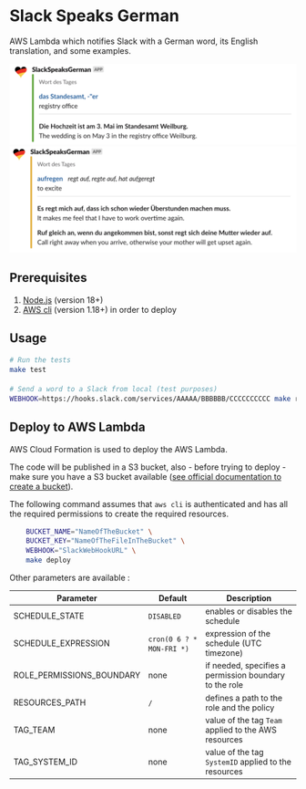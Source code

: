 # Slack Speaks German

AWS Lambda which notifies Slack with a German word, its English translation, and some examples.

![Image](./assets/readme-example-noun-neutral.png)
![Image](./assets/readme-example-verb.png)

## Prerequisites

1. [Node.js](https://nodejs.org/en/) (version 18+)
1. [AWS cli](https://aws.amazon.com/cli/) (version 1.18+) in order to deploy

## Usage

```bash
# Run the tests
make test

# Send a word to a Slack from local (test purposes)
WEBHOOK=https://hooks.slack.com/services/AAAAA/BBBBBB/CCCCCCCCCC make run
```

## Deploy to AWS Lambda

AWS Cloud Formation is used to deploy the AWS Lambda.

The code will be published in a S3 bucket, also - before trying to deploy - make sure you have a S3 bucket available ([see official documentation to create a bucket](https://docs.aws.amazon.com/AmazonS3/latest/userguide/create-bucket-overview.html)).

The following command assumes that `aws cli` is authenticated and has all the required permissions to create the required resources.

```bash
    BUCKET_NAME="NameOfTheBucket" \
    BUCKET_KEY="NameOfTheFileInTheBucket" \
    WEBHOOK="SlackWebHookURL" \
    make deploy
```

Other parameters are available :

|Parameter|Default|Description|
|-|-|-|
SCHEDULE_STATE|`DISABLED`|enables or disables the schedule|
|SCHEDULE_EXPRESSION|`cron(0 6 ? * MON-FRI *)`|expression of the schedule (UTC timezone)|
|ROLE_PERMISSIONS_BOUNDARY|none|if needed, specifies a permission boundary to the role|
|RESOURCES_PATH|`/`|defines a path to the role and the policy|
|TAG_TEAM|none|value of the tag `Team` applied to the AWS resources|
|TAG_SYSTEM_ID|none| value of the tag `SystemID` applied to the resources|
